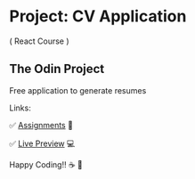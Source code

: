 # Project: CV Application 
( React Course )

## The Odin Project

Free application to generate resumes

Links:

:white_check_mark: [Assignments](https://www.theodinproject.com/lessons/node-path-react-new-cv-application#assignment) :blue_book:

:white_check_mark: [Live Preview](https://reactivecv.netlify.app/) :computer:

Happy Coding!! :coffee: :rocket: